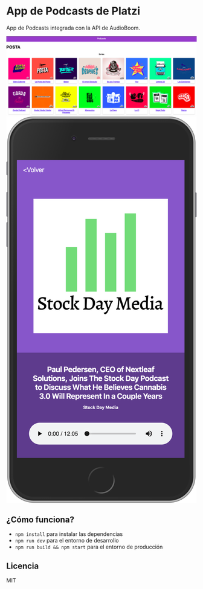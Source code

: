 # App de Podcasts de Platzi

App de Podcasts integrada con la API de AudioBoom.

![Captura de la App](.readme-static/image1.png)
![Captura de la App](.readme-static/image3.png)

## ¿Cómo funciona?

- `npm install` para instalar las dependencias
- `npm run dev` para el entorno de desarrollo
- `npm run build && npm start` para el entorno de producción

## Licencia

MIT
